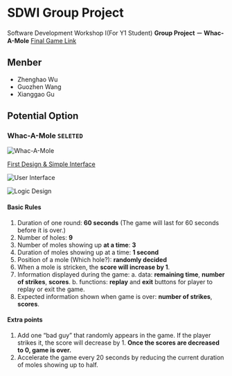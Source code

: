 # SDWI Group Project
Software Development Workshop I(For Y1 Student) **Group Project － Whac-A-Mole**
[Final Game Link](https://ecwuuuuu.com/wam/)

## Menber
- Zhenghao Wu
- Guozhen Wang
- Xianggao Gu

## Potential Option
### Whac-A-Mole `SELETED`
![Whac-A-Mole](https://cdn.ecwuuuuu.com/17-2-24/75420786-file_1487907410071_178d3.png)

[First Design & Simple Interface](https://www.fluidui.com/editor/live/preview/p_zyPc2q51vx9mUX7aroxFltwEnfcDpynD.1489041513142)

![User Interface](https://cdn.ecwuuuuu.com/17-3-19/78587216-file_1489915344907_10c69.jpg)

![Logic Design](https://cdn.ecwuuuuu.com/17-3-19/5282605-file_1489915472893_160d.png)
#### Basic Rules
1. Duration of one round: **60 seconds** (The game will last for 60 seconds before it is over.)
2. Number of holes: **9**
3. Number of moles showing up **at a time**: **3**
4. Duration of moles showing up at a time: **1 second**
5. Position of a mole (Which hole?): **randomly decided**
6. When a mole is stricken, the **score will increase by 1**.
7. Information displayed during the game:
  a. data: **remaining time**, **number of strikes**, **scores**.
  b. functions: **replay** and **exit** buttons for player to replay or exit the game.
8. Expected information shown when game is over: **number of strikes**, **scores**.

#### Extra points
1. Add one “bad guy” that randomly appears in the game. If the player strikes it, the score will decrease by 1. **Once the scores are decreased to 0, game is over.**
2. Accelerate the game every 20 seconds by reducing the current duration of moles showing up to half.
